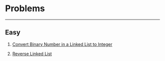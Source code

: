 # Problems
---

## Easy

1. [Convert Binary Number in a Linked List to Integer](https://leetcode.com/problems/convert-binary-number-in-a-linked-list-to-integer/)
   

2. [Reverse Linked List](https://leetcode.com/problems/reverse-linked-list/)

